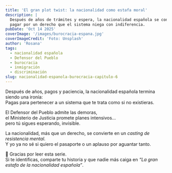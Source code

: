 ```yaml
---
title: 'El gran plot twist: la nacionalidad como estafa moral'
description: |
  Después de años de trámites y espera, la nacionalidad española se convierte en una ironía: 
  pagar por un derecho que el sistema niega con indiferencia.
pubDate: 'Oct 14 2025'
coverImage: '/images/burocracia-espana.jpg'
coverImageCredit: 'Foto: Unsplash'
author: 'Rosana'
tags:
  - nacionalidad española
  - Defensor del Pueblo
  - burocracia
  - inmigración
  - discriminación
slug: nacionalidad-espanola-burocracia-capitulo-6
---
```


Después de años, pagos y paciencia, la nacionalidad española termina siendo una ironía:  
Pagas para pertenecer a un sistema que te trata como si no existieras.

El Defensor del Pueblo admite las demoras,  
el Ministerio de Justicia promete planes intensivos…  
pero tú sigues esperando, invisible.

La nacionalidad, más que un derecho, se convierte en un _casting de resistencia mental_.  
Y yo ya no sé si quiero el pasaporte o un aplauso por aguantar tanto.

💬 Gracias por leer esta serie.  
Si te identificas, comparte tu historia y que nadie más caiga en _“La gran estafa de la nacionalidad española”_.
